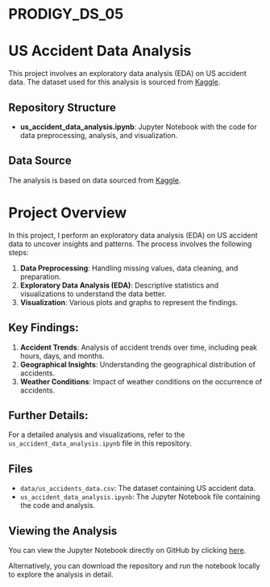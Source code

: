 # PRODIGY_DS_05

# US Accident Data Analysis

This project involves an exploratory data analysis (EDA) on US accident data. The dataset used for this analysis is sourced from [Kaggle](https://www.kaggle.com/datasets/sobhanmoosavi/us-accidents).

## Repository Structure

- **us_accident_data_analysis.ipynb**: Jupyter Notebook with the code for data preprocessing, analysis, and visualization.

## Data Source

The analysis is based on data sourced from [Kaggle](https://www.kaggle.com/datasets/sobhanmoosavi/us-accidents).

# Project Overview

In this project, I perform an exploratory data analysis (EDA) on US accident data to uncover insights and patterns. The process involves the following steps:

1. **Data Preprocessing**: Handling missing values, data cleaning, and preparation.
2. **Exploratory Data Analysis (EDA)**: Descriptive statistics and visualizations to understand the data better.
3. **Visualization**: Various plots and graphs to represent the findings.

## Key Findings:

1. **Accident Trends**: Analysis of accident trends over time, including peak hours, days, and months.
2. **Geographical Insights**: Understanding the geographical distribution of accidents.
3. **Weather Conditions**: Impact of weather conditions on the occurrence of accidents.

## Further Details:

For a detailed analysis and visualizations, refer to the `us_accident_data_analysis.ipynb` file in this repository.

## Files

- `data/us_accidents_data.csv`: The dataset containing US accident data.
- `us_accident_data_analysis.ipynb`: The Jupyter Notebook file containing the code and analysis.

## Viewing the Analysis

You can view the Jupyter Notebook directly on GitHub by clicking [here](https://github.com/TuhinPatra633/PRODIGY_DS_05/blob/main/us_accident_data_analysis.ipynb).

Alternatively, you can download the repository and run the notebook locally to explore the analysis in detail.
